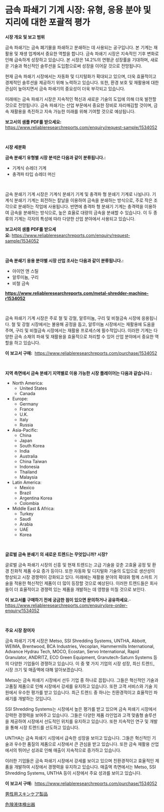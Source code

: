 <p><h1>금속 파쇄기 기계 시장: 유형, 응용 분야 및 지리에 대한 포괄적 평가</h1></p><p><strong>시장 개요 및 보고 범위</strong></p>
<p><p>금속 파쇄기는 금속 폐기물을 파쇄하고 분쇄하는 데 사용되는 공구입니다. 본 기계는 재활용 및 재생 업계에서 중요한 역할을 합니다. 금속 파쇄기 시장은 지속적인 기후 변화로 인해 급속하게 성장하고 있습니다. 본 시장은 14.2%의 연평균 성장률을 기대하며, 새로운 기술과 혁신적인 솔루션을 도입함으로써 성장을 이어갈 것으로 전망됩니다. </p><p>현재 금속 파쇄기 시장에서는 자동화 및 디지털화가 확대되고 있으며, 더욱 효율적이고 경제적인 솔루션을 제공하기 위해 노력하고 있습니다. 또한, 환경 보호 및 재활용에 대한 관심이 높아지면서 금속 파쇄기의 중요성이 더욱 부각되고 있습니다.</p><p>미래에는 금속 파쇄기 시장은 지속적인 혁신과 새로운 기술의 도입에 의해 더욱 발전할 것으로 전망됩니다. 금속 파쇄기는 산업 부문에서 중요한 장비로 자리매김할 것이며, 금속 재활용을 촉진하고 지속 가능한 미래를 위해 기여할 것으로 예상됩니다.</p></p>
<p><strong>보고서의 샘플 PDF를 받으세요:</strong> <a href="https://www.reliableresearchreports.com/enquiry/request-sample/1534052">https://www.reliableresearchreports.com/enquiry/request-sample/1534052</a></p>
<p>&nbsp;</p>
<p><strong>시장 세분화</strong></p>
<p><strong>금속 분쇄기 유형별 시장 분석은 다음과 같이 분류됩니다.:</strong></p>
<p><ul><li>기계식 슈레더 기계</li><li>충격파 타입 슈레더 머신</li></ul></p>
<p>&nbsp;</p>
<p><p>금속 분쇄기 기계 시장은 기계식 분쇄기 기계 및 충격파 형 분쇄기 기계로 나뉩니다. 기계식 분쇄기 기계는 회전하는 칼날을 이용하여 금속을 분쇄하는 방식으로, 주로 작은 조각으로 분쇄하는 작업에 사용됩니다. 반면에 충격파 형 분쇄기 기계는 충격력을 이용하여 금속을 분쇄하는 방식으로, 높은 효율로 대량의 금속을 분쇄할 수 있습니다. 이 두 종류의 기계는 각자의 특성에 따라 다양한 산업 분야에서 사용되고 있습니다.</p></p>
<p><strong>보고서의 샘플 PDF를 받으세요:</strong>&nbsp;<a href="https://www.reliableresearchreports.com/enquiry/request-sample/1534052">https://www.reliableresearchreports.com/enquiry/request-sample/1534052</a></p>
<p>&nbsp;</p>
<p><strong> 금속 분쇄기 응용 분야별 시장 산업 조사는 다음과 같이 분류됩니다.:</strong></p>
<p><ul><li>아이언 앤 스틸</li><li>알루미늄, 구리</li><li>비철 금속</li></ul></p>
<p><strong><a href="https://www.reliableresearchreports.com/metal-shredder-machine-r1534052">https://www.reliableresearchreports.com/metal-shredder-machine-r1534052</a></strong></p>
<p>&nbsp;</p>
<p><p>금속 파쇄기 기계 시장은 주로 철 및 강철, 알루미늄, 구리 및 비철금속 시장에 응용됩니다. 철 및 강철 시장에서는 불용해 공정을 돕고, 알루미늄 시장에서는 재활용에 도움을 주며, 구리 및 비철금속 시장에서는 재활용 프로세스에 필수적입니다. 이러한 기계는 다양한 금속 소재의 파쇄 및 재활용을 효율적으로 처리할 수 있어 산업 분야에서 중요한 역할을 하고 있습니다.</p></p>
<p><strong>이 보고서 구매:</strong>&nbsp; <a href="https://www.reliableresearchreports.com/purchase/1534052">https://www.reliableresearchreports.com/purchase/1534052</a></p>
<p>&nbsp;</p>
<p><strong>지역 측면에서 금속 분쇄기 지역별로 이용 가능한 시장 플레이어는 다음과 같습니다.:</strong></p>
<p><ul>
    <li>
        North America:
        <ul>
            <li>United States</li>
            <li>Canada</li>
        </ul>
    </li>
    <li>
        Europe:
        <ul>
            <li>Germany</li>
            <li>France</li>
            <li>U.K.</li>
            <li>Italy</li>
            <li>Russia</li>
        </ul>
    </li>
    <li>
        Asia-Pacific:
        <ul>
            <li>China</li>
            <li>Japan</li>
            <li>South Korea</li>
            <li>India</li>
            <li>Australia</li>
            <li>China Taiwan</li>
            <li>Indonesia</li>
            <li>Thailand</li>
            <li>Malaysia</li>
        </ul>
    </li>
    <li>
        Latin America:
        <ul>
            <li>Mexico</li>
            <li>Brazil</li>
            <li>Argentina Korea</li>
            <li>Colombia</li>
        </ul>
    </li>
    <li>
        Middle East & Africa:
        <ul>
            <li>Turkey</li>
            <li>Saudi</li>
            <li>Arabia</li>
            <li>UAE</li>
            <li>Korea</li>
        </ul>
    </li>
    </ul></p>
<p>&nbsp;</p>
<p><strong>글로벌 금속 분쇄기 의 새로운 트렌드는 무엇입니까? 시장?</strong></p>
<p><p>글로벌 금속 파쇄기 시장의 신흥 및 현재 트렌드는 고급 기술을 갖춘 고효율 공정 및 환경 친화적 제품 수요 증가 등이다. 또한 자동화 및 디지털화 기술의 도입으로 생산성이 향상되고 시장 경쟁력이 강화되고 있다. 미래에는 재활용 분야의 확대와 함께 스마트 기술을 적용한 혁신적인 제품이 더 많이 등장할 것으로 예상된다. 이러한 트렌드들은 회사들이 더 효율적이고 경쟁력 있는 제품을 개발하는 데 영향을 미칠 것으로 보인다.</p></p>
<p><strong>이 보고서를 구매하기 전에 궁금한 점이 있으면 문의하거나 공유하세요.</strong>- <a href="https://www.reliableresearchreports.com/enquiry/pre-order-enquiry/1534052">https://www.reliableresearchreports.com/enquiry/pre-order-enquiry/1534052</a></p>
<p>&nbsp;</p>
<p><strong>주요 시장 참여자</strong></p>
<p><p>금속 파쇄기 기계 시장은 Metso, SSI Shredding Systems, UNTHA, Abbott, WEIMA, Brentwood, BCA Industries, Vecoplan, Hammermills International, Advance Hydrau Tech, MOCO, Ecostan, Servo International, Rapid Granulator, ANDRITZ, ECO Green Equipment, Granutech-Saturn Systems 등의 다양한 기업들이 경쟁하고 있습니다. 이 중 몇 가지 기업의 시장 성장, 최신 트렌드, 시장 크기 및 매출액에 대해 알아보겠습니다.</p><p>Metso는 금속 파쇄기 시장에서 선두 기업 중 하나로 꼽힙니다. 그들은 혁신적인 기술과 고품질 제품으로 인해 시장에서 강세를 유지하고 있습니다. 또한 고객 서비스와 기술 지원에서 우수한 평가를 받고 있습니다. 최근 트렌드 중 하나는 친환경적이고 효율적인 파쇄기를 개발하는 것입니다.</p><p>SSI Shredding Systems는 시장에서 높은 평가를 받고 있으며 금속 파쇄기 시장에서 강력한 경쟁력을 보여주고 있습니다. 그들은 다양한 제품 라인업과 고객 맞춤형 솔루션을 제공하여 시장에서 선도적인 위치를 유지하고 있습니다. 또한 지속적인 연구 및 개발을 통해 시장 트렌드를 선도하고 있습니다.</p><p>UNTHA는 금속 파쇄기 시장에서 급속한 성장을 보이고 있습니다. 그들은 혁신적인 기술과 우수한 품질의 제품으로 시장에서 큰 관심을 받고 있습니다. 또한 금속 재활용 산업에서의 뛰어난 성과로 인해 매출이 지속적으로 증가하고 있습니다.</p><p>이러한 기업들은 금속 파쇄기 시장에서 강세를 보이고 있으며 친환경적이고 효율적인 제품을 개발하여 시장에서 경쟁력을 유지하고 있습니다. 매출액 측면에서는 Metso, SSI Shredding Systems, UNTHA 등이 시장에서 주요 성과를 보이고 있습니다.</p></p>
<p><strong>이 보고서 구매:</strong>&nbsp;&nbsp;<a href="https://www.reliableresearchreports.com/purchase/1534052">https://www.reliableresearchreports.com/purchase/1534052</a></p>
<p><p><a href="https://github.com/marbadji/Market-Research-Report-List-1/blob/main/238198319252.md">男性用スキンケア製品</a></p><p><a href="https://github.com/KaydenJohns1964/Market-Research-Report-List-1/blob/main/719936219253.md">危険液体検出器</a></p></p>